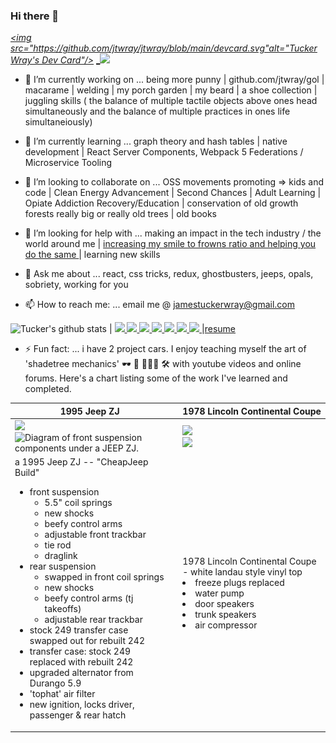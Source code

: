 ### Hi there 👋
 [_<img src="https://github.com/jtwray/jtwray/blob/main/devcard.svg"alt="Tucker Wray's Dev Card"/>_](https://app.daily.dev/DailyDevTips) 
[_<img src="https://github.com/favicon.ico" width="30"> ](https://github.com/jtwray)
<!--
**jtwray/jtwray** is a ✨ _special_ ✨ repository because its `README.md` (this file) appears on your GitHub profile. 

Here are some ideas to get you started:-->

- 🔭 I’m currently working on ... being more punny | github.com/jtwray/gol | macarame  | welding | my porch garden | my beard | a shoe collection | juggling skills ( the balance of multiple tactile objects above ones head simultaneously and the balance of multiple practices in ones life simultaneiously)

- 🌱 I’m currently learning ... graph theory and hash tables | native development | React Server Components, Webpack 5 Federations / Microservice Tooling 

- 👯 I’m looking to collaborate on ... OSS movements promoting => kids and code | Clean Energy Advancement | Second Chances | Adult Learning | Opiate Addiction Recovery/Education | conservation of old growth forests really big or really old trees | old books

- 🤔 I’m looking for help with ... making an impact in the tech industry / the world around me | [increasing my smile to frowns ratio and helping you do the same ](https://www.cnbc.com/2018/02/02/apple-co-founder-steve-wozniaks-simple-formula-for-happiness.html) | learning new skills  

- 💬 Ask me about ...  react, css tricks, redux, ghostbusters, jeeps, opals, sobriety, working for you  

- 📫 How to reach me: ...  email me @ jamestuckerwray@gmail.com

![Tucker's github stats](https://github-readme-stats.vercel.app/api?username=jtwray) |            [<img src="https://github.com/favicon.ico" width="30"> ](https://github.com/jtwray)   [ <img src="https://static.licdn.com/sc/h/al2o9zrvru7aqj8e1x2rzsrca" width="30"> ](https://www.linkedin.com/in/jtwray/)  [<img src="https://dev.to/favicon.ico" width="30"> ](https://dev.to/tuckerwray)   [<img src="https://tuckerwray.me/favicon.ico" width="30"> ](https://tuckerwray.me) [<img src="https://codesandbox.io/favicon.ico" width="30"> ](https://codesandbox.io/u/jtwray)  [<img src="https://codepen.io/favicon.ico" width="30"> ](https://codepen.io/jtwray) [<img src="https://stackoverflow.com/favicon.ico" width="30"> ](https://stackoverflow.com/users/10765227/tucker-wray)   |<a href="https://tuckerwray-resume-fullstackweb.netlify.app/">resume</a>

- ⚡ Fun fact: ... i have 2 project cars. I enjoy teaching myself the art of 'shadetree mechanics' 🕶 🌳 👨🏻‍🔧 🛠 with youtube videos and online forums. Here's a chart listing some of the work I've learned and completed. 


<!-- HOBBIES-->
<!-- shadetree mechanic  -->                                
     
<!-- ⬇ chart top ⬇ -->     
    
     
| <!-- ➡chart headers left column START ➡ -->1995 Jeep ZJ   <!-- ⬅ chart headers left column END  ⬅--> |  |  <!-- ➡ chart headers right column START ➡ --> 1978 Lincoln Continental Coupe  <!-- ⬅ chart headers right column END ⬅ -->   |
|-------|-----|-------|     
| <!-- ⬇ chart images left column START ⬇ --> <div width="49%">   <img id="ZJ at Rita's" width= "200px" height="auto" src="https://i.imgur.com/651sW9I.jpg?1"/></div><div width="49%"> <img width ="200px" height="auto" id="Diagram of front suspension components under a JEEP ZJ." title="Diagram of front suspension components under a JEEP ZJ." alt="Diagram of front suspension components under a JEEP ZJ." src="https://i.imgur.com/ZOtS421.png?1" />   </div> <!-- ⬇ chart images left column END ⬇ -->  ||  <!-- ⬇ chart images right column START ⬇ --> <div width="49%"> <img id="lincoln at Locke's" width="200px" height="auto" src="https://i.imgur.com/o5dv9pht.png?1"/></div><div width="49%"> <img id="lincoln at Rita's" width= "200px" height="auto" src="https://i.imgur.com/MojkNcd.jpg?1"/> </div>   <!-- ⬇ chart images right column END ⬇ -->  |
| <!-- ➡details left column START ➡ --> <div width="50%"> a 1995 Jeep ZJ -- "CheapJeep Build"      <ul>  <li>front suspension <ul><li>5.5" coil springs</li> <li>new shocks</li><li>beefy control arms</li> <li>adjustable front trackbar</li> <li>tie rod</li><li>draglink</li>   </ul>     </li>  <li>rear suspension <ul> <li>swapped in front coil springs</li> <li>new shocks</li> <li>beefy control arms (tj takeoffs)</li> <li>adjustable rear trackbar</li> </ul> </li><li> stock 249 transfer case swapped out for rebuilt 242 </li><li> transfer case: stock 249 replaced with rebuilt 242 </li><li>upgraded alternator from Durango 5.9</li><li>'tophat' air filter</li><li>new ignition, locks driver, passenger & rear hatch</li></div><!-- details left column END  ⬅--> |  |  <!-- ➡ details right column START ➡ -->  <div width="50%">1978 Lincoln Continental Coupe - white landau style vinyl top <br>  <li>freeze plugs replaced</li> <li>water pump </li><li>door speakers</li> <li>trunk speakers</li> <li> air compressor </li></div><!-- ⬅ details right column END ⬅ -->   |
     

